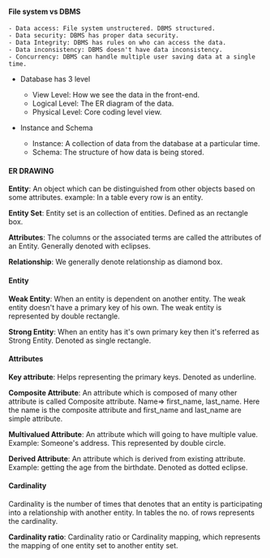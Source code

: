 #### File system vs DBMS
	- Data access: File system unstructered. DBMS structured.
	- Data security: DBMS has proper data security.
	- Data Integrity: DBMS has rules on who can access the data.
	- Data inconsistency: DBMS doesn't have data inconsistency.
	- Concurrency: DBMS can handle multiple user saving data at a single time.

- Database has 3 level 
	- View Level: How we see the data in the front-end.
	- Logical Level: The ER diagram of the data.
	- Physical Level: Core coding level view.

- Instance and Schema 
	- Instance: A collection of data from the database at a particular time.
	- Schema: The structure of how data is being stored.


#### ER DRAWING
 **Entity**: An object which can be distinguished from other objects based on some attributes.
	example: In a table every row is an entity.

**Entity Set**: Entity set is an collection of entities. Defined as an rectangle box.

**Attributes**: The columns or the associated terms are called the attributes of an Entity. Generally denoted with eclipses.

**Relationship**: We generally denote relationship as diamond box.


#### Entity

**Weak Entity**: When an entity is dependent on another entity. The weak entity doesn't have a primary key of his own. The weak entity is represented by double rectangle.

**Strong Entity**: When an entity has it's own primary key then it's referred as Strong Entity. Denoted as single rectangle.

#### Attributes

**Key attribute**: Helps representing the primary keys. Denoted as underline.

**Composite Attribute**: An attribute which is composed of many other attribute is called Composite attribute. Name=> first_name, last_name. Here the name is the composite attribute and first_name and last_name are simple attribute.

**Multivalued Attribute**: An attribute which will going to have multiple value. Example: Someone's address. This represented by double circle.

**Derived Attribute**: An attribute which is derived from existing attribute. Example: getting the age from the birthdate. Denoted as dotted eclipse.

#### Cardinality
Cardinality is the number of times that denotes that an entity is participating into a relationship with another entity. In tables the no. of rows represents the cardinality.

**Cardinality ratio**: Cardinality ratio or Cardinality mapping, which represents the mapping of one entity set to another entity set.


















